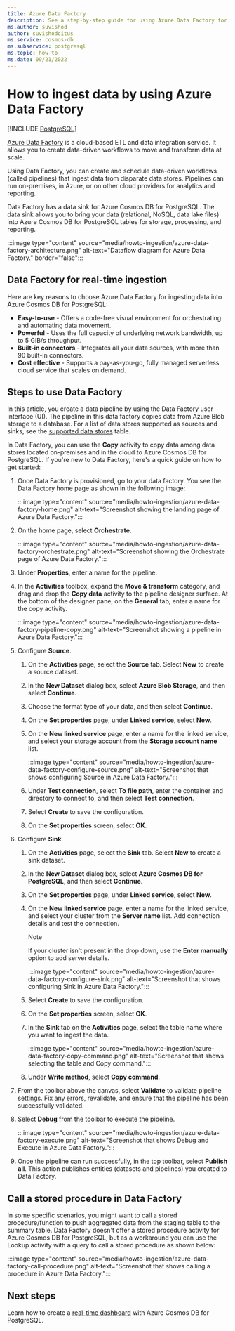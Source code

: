 ```yaml
---
title: Azure Data Factory
description: See a step-by-step guide for using Azure Data Factory for ingestion on Azure Cosmos DB for PostgreSQL.
ms.author: suvishod
author: suvishodcitus
ms.service: cosmos-db
ms.subservice: postgresql
ms.topic: how-to
ms.date: 09/21/2022
---
```


# How to ingest data by using Azure Data Factory

[!INCLUDE [PostgreSQL](../includes/appliesto-postgresql.md)]

[Azure Data Factory](../../data-factory/introduction.md) is a cloud-based
ETL and data integration service. It allows you to create data-driven workflows
to move and transform data at scale.

Using Data Factory, you can create and schedule data-driven workflows
(called pipelines) that ingest data from disparate data stores. Pipelines can
run on-premises, in Azure, or on other cloud providers for analytics and
reporting.

Data Factory has a data sink for Azure Cosmos DB for PostgreSQL. The data sink allows you to bring
your data (relational, NoSQL, data lake files) into Azure Cosmos DB for PostgreSQL tables
for storage, processing, and reporting.

:::image type="content" source="media/howto-ingestion/azure-data-factory-architecture.png" alt-text="Dataflow diagram for Azure Data Factory." border="false":::

## Data Factory for real-time ingestion

Here are key reasons to choose Azure Data Factory for ingesting data into
Azure Cosmos DB for PostgreSQL:

* **Easy-to-use** - Offers a code-free visual environment for orchestrating and automating data movement.
* **Powerful** - Uses the full capacity of underlying network bandwidth, up to 5 GiB/s throughput.
* **Built-in connectors** - Integrates all your data sources, with more than 90 built-in connectors.
* **Cost effective** - Supports a pay-as-you-go, fully managed serverless cloud service that scales on demand.

## Steps to use Data Factory

In this article, you create a data pipeline by using the Data Factory
user interface (UI). The pipeline in this data factory copies data from Azure
Blob storage to a database. For a list of data stores
supported as sources and sinks, see the [supported data
stores](../../data-factory/copy-activity-overview.md#supported-data-stores-and-formats)
table.

In Data Factory, you can use the **Copy** activity to copy data among
data stores located on-premises and in the cloud to Azure Cosmos DB for PostgreSQL. If you're
new to Data Factory, here's a quick guide on how to get started:

1. Once Data Factory is provisioned, go to your data factory. You see the Data
   Factory home page as shown in the following image:

   :::image type="content" source="media/howto-ingestion/azure-data-factory-home.png" alt-text="Screenshot showing the landing page of Azure Data Factory.":::

2. On the home page, select **Orchestrate**.

   :::image type="content" source="media/howto-ingestion/azure-data-factory-orchestrate.png" alt-text="Screenshot showing the Orchestrate page of Azure Data Factory.":::

3. Under **Properties**, enter a name for the pipeline.

4. In the **Activities** toolbox, expand the **Move & transform** category,
   and drag and drop the **Copy data** activity to the pipeline designer
   surface. At the bottom of the designer pane, on the **General** tab, enter a name for the copy activity.

   :::image type="content" source="media/howto-ingestion/azure-data-factory-pipeline-copy.png" alt-text="Screenshot showing a pipeline in Azure Data Factory.":::

5. Configure **Source**.

   1. On the **Activities** page, select the **Source** tab. Select **New** to create a source dataset.
   2. In the **New Dataset** dialog box, select **Azure Blob Storage**, and then select **Continue**. 
   3. Choose the format type of your data, and then select **Continue**.
   4. On the **Set properties** page, under **Linked service**, select **New**.
   5. On the **New linked service** page, enter a name for the linked service, and select your storage account from the **Storage account name** list.

      :::image type="content" source="media/howto-ingestion/azure-data-factory-configure-source.png" alt-text="Screenshot that shows configuring Source in Azure Data Factory.":::

   6. Under **Test connection**, select **To file path**, enter the container and directory to connect to, and then select **Test connection**.
   7. Select **Create** to save the configuration.
   8. On the **Set properties** screen, select **OK**.

6. Configure **Sink**.

   1. On the **Activities** page, select the **Sink** tab. Select **New** to create a sink dataset.
   2. In the **New Dataset** dialog box, select **Azure Cosmos DB for PostgreSQL**, and then select **Continue**.
   3. On the **Set properties** page, under **Linked service**, select **New**.
   4. On the **New linked service** page, enter a name for the linked service, and select your cluster from the **Server name** list. Add connection details and test the connection.

      > [!NOTE]
      >
      > If your cluster isn't present in the drop down, use the **Enter manually** option to add server details.

      :::image type="content" source="media/howto-ingestion/azure-data-factory-configure-sink.png" alt-text="Screenshot that shows configuring Sink in Azure Data Factory.":::

   5. Select **Create** to save the configuration.
   6. On the **Set properties** screen, select **OK**.
   5. In the **Sink** tab on the **Activities** page, select the table name where you want to ingest the data.

      :::image type="content" source="media/howto-ingestion/azure-data-factory-copy-command.png" alt-text="Screenshot that shows selecting the table and Copy command.":::

   6. Under **Write method**, select **Copy command**.

7. From the toolbar above the canvas, select **Validate** to validate pipeline
   settings. Fix any errors, revalidate, and ensure that the pipeline has
   been successfully validated.

8. Select **Debug** from the toolbar to execute the pipeline.

   :::image type="content" source="media/howto-ingestion/azure-data-factory-execute.png" alt-text="Screenshot that shows Debug and Execute in Azure Data Factory.":::

9. Once the pipeline can run successfully, in the top toolbar, select **Publish all**. This action publishes entities (datasets and pipelines) you created
   to Data Factory.

## Call a stored procedure in Data Factory

In some specific scenarios, you might want to call a stored procedure/function
to push aggregated data from the staging table to the summary table. Data Factory doesn't offer a stored procedure activity for Azure Cosmos DB for PostgreSQL, but as
a workaround you can use the Lookup activity with a query to call a stored procedure
as shown below:

:::image type="content" source="media/howto-ingestion/azure-data-factory-call-procedure.png" alt-text="Screenshot that shows calling a procedure in Azure Data Factory.":::

## Next steps

Learn how to create a [real-time
dashboard](tutorial-design-database-realtime.md) with Azure Cosmos DB for PostgreSQL.
